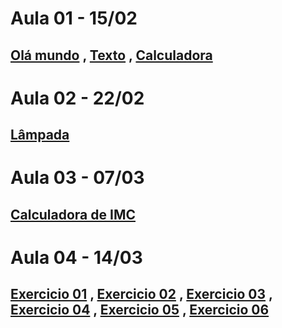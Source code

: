 # Aula 01 - 15/02
## [Olá mundo](https://rackaraujo.github.io/IW-II/Aula%201/ola%20mundo/) , [Texto](https://rackaraujo.github.io/IW-II/Aula%201/texto/) , [Calculadora](https://rackaraujo.github.io/IW-II/Aula%201/calculadora/)

# Aula 02 - 22/02
## [Lâmpada](https://rackaraujo.github.io/IW-II/Aula%202/)

# Aula 03 - 07/03
## [Calculadora de IMC](https://rackaraujo.github.io/IW-II/calculadora%20de%20imc/)

# Aula 04 - 14/03
## [Exercicio 01](https://rackaraujo.github.io/IW-II/Aula%204/Exercicio1/) , [Exercicio 02](https://rackaraujo.github.io/IW-II/Aula%204/Exercicio2/) , [Exercicio 03](https://rackaraujo.github.io/IW-II/Aula%204/Exercicio3/) , [Exercicio 04](https://rackaraujo.github.io/IW-II/Aula%204/Exercicio4/) , [Exercicio 05](https://rackaraujo.github.io/IW-II/Aula%204/Exercicio5/) , [Exercicio 06](https://rackaraujo.github.io/IW-II/Aula%204/Exercicio6/)

